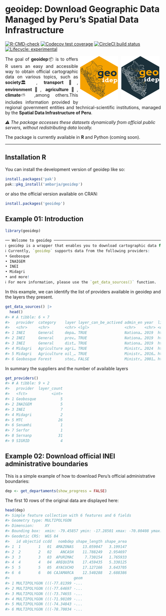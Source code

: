 
<!-- README.md is generated from README.Rmd. Please edit that file -->

# geoidep: Download Geographic Data Managed by Peru’s Spatial Data Infrastructure

<!-- badges: start -->
[![R-CMD-check](https://github.com/ambarja/geoidep/actions/workflows/R-CMD-check.yaml/badge.svg)](https://github.com/ambarja/geoidep/actions/workflows/R-CMD-check.yaml)
[![Codecov test
coverage](https://codecov.io/gh/ambarja/geoidep/graph/badge.svg)](https://app.codecov.io/gh/ambarja/geoidep)
[![CircleCI build
status](https://circleci.com/gh/ambarja/geoidep.svg?style=svg)](https://circleci.com/gh/ambarja/geoidep)
[![Lifecycle:
experimental](https://img.shields.io/badge/lifecycle-experimental-orange.svg)](https://lifecycle.r-lib.org/articles/stages.html#experimental)
<!-- badges: end -->
<img align="right" src="https://raw.githubusercontent.com/ambarja/geoidep/refs/heads/main/man/figures/geoidep_logo_b.png" alt="logo" width="124" style="margin-left: 5px;margin-right: 5px;">
<img align="right" src="https://raw.githubusercontent.com/ambarja/geoidep/refs/heads/main/man/figures/geoidep_logo_o.png" alt="logo" width="124" style="margin-left: 5px;margin-right: 5px;">
<p align="justify">
The goal of <b>geoidep</b>📦 is to offers R users an easy and accessible
way to obtain official cartographic data on various topics, such as
<b>society</b>🏛️,<b> transport</b>🚗, <b>environment</b>🌱,
<b>agriculture</b>🌾, <b>climate</b>⛅️,among others.This includes
information provided by regional government entities and
technical-scientific institutions, managed by the <b>Spatial Data
Infrastructure of Peru</b>.
</p>

*⚠️ The package accesses these datasets dynamically from official public
servers, without redistributing data locally.*

The package is currently available in **R** and Python (coming soon).
<hr>

## Installation R

You can install the development version of geoidep like so:

``` r
install.packages('pak')
pak::pkg_install('ambarja/geoidep')
```

or also the official version available on CRAN:

``` r
install.packages('geoidep')
```

## Example 01: Introduction

``` r
library(geoidep)
```

``` r
── Welcome to geoidep ─────────────────────────────────────────────────────────────────
ℹ geoidep is a wrapper that enables you to download cartographic data for Peru directly from R.
ℹ Currently, `geoidep` supports data from the following providers:
• Geobosque
• INAIGEM
• INEI
• Midagri
• and more!
ℹ For more information, please use the `get_data_sources()` function.
```

In this example, we can identify the list of providers available in
geoidep and the layers they present.

``` r
get_data_sources() |> 
  head()
#> # A tibble: 6 × 7
#>   provider  category    layer layer_can_be_actived admin_en year  link_geoportal
#>   <chr>     <chr>       <chr> <lgl>                <chr>    <chr> <chr>         
#> 1 INEI      General     depa… TRUE                 Nationa… 2019  https://ide.i…
#> 2 INEI      General     prov… TRUE                 Nationa… 2019  https://ide.i…
#> 3 INEI      General     dist… TRUE                 Nationa… 2019  https://ide.i…
#> 4 Midagri   Agriculture agri… TRUE                 Ministr… 2024  https://siea.…
#> 5 Midagri   Agriculture oil_… TRUE                 Ministr… 2016… https://siea.…
#> 6 Geobosque Forest      stoc… FALSE                Ministr… 2001… https://geobo…
```

In summary the suppliers and the number of available layers

``` r
get_providers() 
#> # A tibble: 9 × 2
#>   provider  layer_count
#>   <fct>           <int>
#> 1 Geobosque           5
#> 2 INAIGEM             5
#> 3 INEI                7
#> 4 Midagri             2
#> 5 MTC                26
#> 6 Senamhi             1
#> 7 Serfor              1
#> 8 Sernanp            31
#> 9 SIGRID              4
```

## Example 02: Download official INEI administrative boundaries

This is a simple example of how to download Peru’s official
administrative boundaries:

``` r
dep <- get_departaments(show_progress = FALSE)
```

The first 10 rows of the original data are displayed here:

``` r
head(dep)
#> Simple feature collection with 6 features and 6 fields
#> Geometry type: MULTIPOLYGON
#> Dimension:     XY
#> Bounding box:  xmin: -79.45857 ymin: -17.28501 xmax: -70.80408 ymax: -2.986125
#> Geodetic CRS:  WGS 84
#>   id objectid ccdd   nombdep shape_length shape_area
#> 1  1        1   01  AMAZONAS    13.059047   3.199147
#> 2  2        2   02    ANCASH    11.788249   2.954697
#> 3  3        3   03  APURIMAC     7.730154   1.765933
#> 4  4        4   04  AREQUIPA    17.459435   5.330125
#> 5  5        5   05  AYACUCHO    17.127166   3.643705
#> 6  6        6   06 CAJAMARCA    12.540288   2.688386
#>                             geom
#> 1 MULTIPOLYGON (((-77.81399 -...
#> 2 MULTIPOLYGON (((-77.64697 -...
#> 3 MULTIPOLYGON (((-73.74655 -...
#> 4 MULTIPOLYGON (((-71.98109 -...
#> 5 MULTIPOLYGON (((-74.34843 -...
#> 6 MULTIPOLYGON (((-78.70034 -...
```
